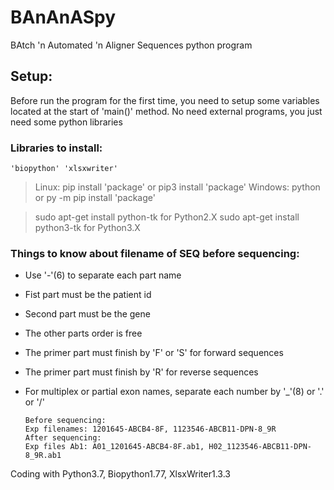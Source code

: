 # BAnAnASpy
BAtch 'n Automated 'n Aligner Sequences python program


## Setup:
Before run the program for the first time, you need to setup some variables located at the start of 'main()' method.
No need external programs, you just need some python libraries

### Libraries to install:
    'biopython' 'xlsxwriter'

>Linux: pip install 'package' or pip3 install 'package'
>Windows: python or py -m pip install 'package'

>sudo apt-get install python-tk for Python2.X
>sudo apt-get install python3-tk for Python3.X

### Things to know about filename of SEQ before sequencing:
* Use '-'(6) to separate each part name
* Fist part must be the patient id
* Second part must be the gene
* The other parts order is free
* The primer part must finish by 'F' or 'S' for forward sequences
* The primer part must finish by 'R' for reverse sequences
* For multiplex or partial exon names, separate each number by '_'(8) or '.' or '/'

      Before sequencing:
      Exp filenames: 1201645-ABCB4-8F, 1123546-ABCB11-DPN-8_9R
      After sequencing:
      Exp files Ab1: A01_1201645-ABCB4-8F.ab1, H02_1123546-ABCB11-DPN-8_9R.ab1

Coding with Python3.7, Biopython1.77, XlsxWriter1.3.3
